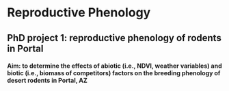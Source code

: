 # Reproductive Phenology
## PhD project 1: reproductive phenology of rodents in Portal

#### Aim: to determine the effects of abiotic (i.e., NDVI, weather variables) and biotic (i.e., biomass of competitors) factors on the breeding phenology of desert rodents in Portal, AZ
